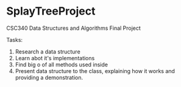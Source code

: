 # SplayTreeProject
CSC340 Data Structures and Algorithms Final Project

Tasks:
1. Research a data structure
2. Learn abot it's implementations
3. Find big o of all methods used inside
4. Present data structure to the class, explaining how it works and providing a demonstration.
